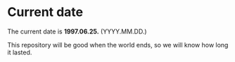 # Current date

The current date is **1997.06.25.** (YYYY.MM.DD.)

This repository will be good when the world ends, so we will know how long it lasted.